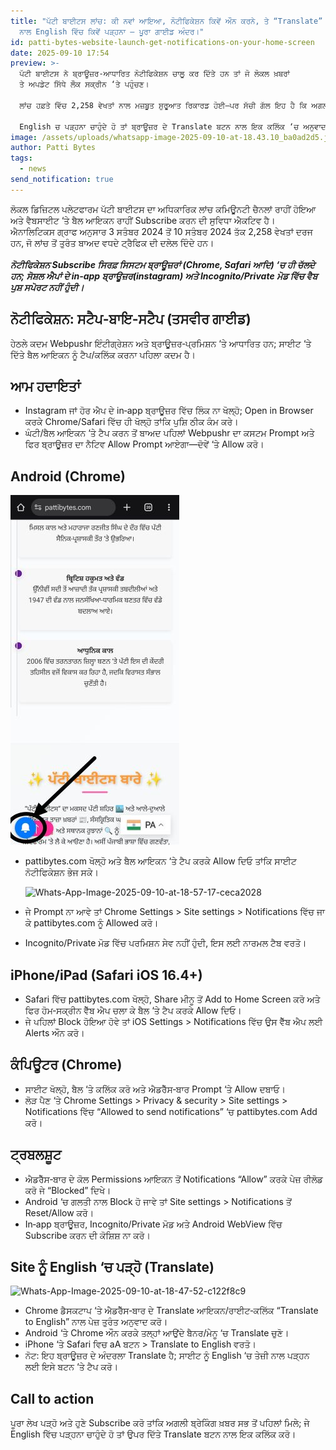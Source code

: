 ```yaml
---
title: "ਪੱਟੀ ਬਾਈਟਸ ਲਾਂਚ: ਕੀ ਨਵਾਂ ਆਇਆ, ਨੋਟੀਫਿਕੇਸ਼ਨ ਕਿਵੇਂ ਔਨ ਕਰਨੇ, ਤੇ “Translate”
  ਨਾਲ English ਵਿੱਚ ਕਿਵੇਂ ਪੜ੍ਹਨਾ — ਪੂਰਾ ਗਾਈਡ ਅੰਦਰ।"
id: patti-bytes-website-launch-get-notifications-on-your-home-screen
date: 2025-09-10 17:54
preview: >-
  ਪੱਟੀ ਬਾਈਟਸ ਨੇ ਬ੍ਰਾਊਜ਼ਰ‑ਆਧਾਰਿਤ ਨੋਟੀਫਿਕੇਸ਼ਨ ਚਾਲੂ ਕਰ ਦਿੱਤੇ ਹਨ ਤਾਂ ਜੋ ਲੋਕਲ ਖ਼ਬਰਾਂ
  ਤੇ ਅਪਡੇਟ ਸਿੱਧੇ ਲੌਕ ਸਕ੍ਰੀਨ ‘ਤੇ ਪਹੁੰਚਣ।

  ਲਾਂਚ ਹਫ਼ਤੇ ਵਿੱਚ 2,258 ਵੇਖਤਾਂ ਨਾਲ ਮਜ਼ਬੂਤ ਸ਼ੁਰੂਆਤ ਰਿਕਾਰਡ ਹੋਈ—ਪਰ ਸੱਚੀ ਗੱਲ ਇਹ ਹੈ ਕਿ ਅਗਲਾ ਵੱਡਾ ਅਪਡੇਟ ਸਭ ਤੋਂ ਪਹਿਲਾਂ ਕਿਸਦੇ ਫੋਨ ‘ਤੇ ਪਹੁੰਚੇਗਾ, ਇਹ ਫ਼ੈਸਲਾ ਇੱਕ Tap ਨਾਲ ਹੋ ਸਕਦਾ ਹੈ; ਪੂਰਾ ਲੇਖ ਖੋਲ੍ਹੋ ਅਤੇ ਨੋਟੀਫਿਕੇਸ਼ਨ ਔਨ ਕਰੋ।

  English ਚ ਪੜ੍ਹਨਾ ਚਾਹੁੰਦੇ ਹੋ ਤਾਂ ਬ੍ਰਾਊਜ਼ਰ ਦੇ Translate ਬਟਨ ਨਾਲ ਇਕ ਕਲਿੱਕ ‘ਚ ਅਨੁਵਾਦ ਕਰੋ।
image: /assets/uploads/whatsapp-image-2025-09-10-at-18.43.10_ba0ad2d5.jpg
author: Patti Bytes
tags:
  - news
send_notification: true
---
```

ਲੋਕਲ ਡਿਜ਼ਿਟਲ ਪਲੇਟਫਾਰਮ ਪੱਟੀ ਬਾਈਟਸ ਦਾ ਅਧਿਕਾਰਿਕ ਲਾਂਚ ਕਮਿਊਨਟੀ ਚੈਨਲਾਂ ਰਾਹੀਂ ਹੋਇਆ ਅਤੇ ਵੈਬਸਾਈਟ ‘ਤੇ ਬੈਲ ਆਇਕਨ ਰਾਹੀਂ Subscribe ਕਰਨ ਦੀ ਸੁਵਿਧਾ ਐਕਟਿਵ ਹੈ।\
ਐਨਾਲਿਟਿਕਸ ਗ੍ਰਾਫ ਅਨੁਸਾਰ 3 ਸਤੰਬਰ 2024 ਤੋਂ 10 ਸਤੰਬਰ 2024 ਤੱਕ 2,258 ਵੇਖਤਾਂ ਦਰਜ ਹਨ, ਜੋ ਲਾਂਚ ਤੋਂ ਤੁਰੰਤ ਬਾਅਦ ਵਧਦੇ ਟ੍ਰੈਫਿਕ ਦੀ ਦਲੇਲ ਦਿੰਦੇ ਹਨ।\
\
***ਨੋਟੀਫਿਕੇਸ਼ਨ Subscribe ਸਿਰਫ਼ ਸਿਸਟਮ ਬ੍ਰਾਊਜ਼ਰਾਂ (Chrome, Safari ਆਦਿ) ‘ਚ ਹੀ ਚੱਲਦੇ ਹਨ; ਸੋਸ਼ਲ ਐਪਾਂ ਦੇ in‑app ਬ੍ਰਾਊਜ਼ਰ(instagram) ਅਤੇ Incognito/Private ਮੋਡ ਵਿੱਚ ਵੈਬ ਪੁਸ਼ ਸਪੋਰਟ ਨਹੀਂ ਹੁੰਦੀ।***[](https://pushalert.co/documentation/browser-support)

## ਨੋਟੀਫਿਕੇਸ਼ਨ: ਸਟੈਪ‑ਬਾਇ‑ਸਟੈਪ (ਤਸਵੀਰ ਗਾਈਡ)

ਹੇਠਲੇ ਕਦਮ Webpushr ਇੰਟੀਗ੍ਰੇਸ਼ਨ ਅਤੇ ਬ੍ਰਾਊਜ਼ਰ‑ਪ੍ਰਮਿਸ਼ਨ ‘ਤੇ ਆਧਾਰਿਤ ਹਨ; ਸਾਈਟ ‘ਤੇ ਦਿੱਤੇ ਬੈਲ ਆਇਕਨ ਨੂੰ ਟੈਪ/ਕਲਿੱਕ ਕਰਨਾ ਪਹਿਲਾ ਕਦਮ ਹੈ।[](https://www.webpushr.com/docs/manual-integration)

## ਆਮ ਹਦਾਇਤਾਂ

* Instagram ਜਾਂ ਹੋਰ ਐਪ ਦੇ in‑app ਬ੍ਰਾਊਜ਼ਰ ਵਿੱਚ ਲਿੰਕ ਨਾ ਖੋਲ੍ਹੋ; Open in Browser ਕਰਕੇ Chrome/Safari ਵਿੱਚ ਹੀ ਖੋਲ੍ਹੋ ਤਾਂਕਿ ਪੁਸ਼ਿ ਠੀਕ ਕੰਮ ਕਰੇ।[](http://docs.pushowl.com/en/articles/2320685-in-app-browsers-from-social-media-apps-don-t-load-the-required-code-to-collect-web-push-subscribers)
* ਘੰਟੀ/ਬੈਲ ਆਇਕਨ ‘ਤੇ ਟੈਪ ਕਰਨ ਤੋਂ ਬਾਅਦ ਪਹਿਲਾਂ Webpushr ਦਾ ਕਸਟਮ Prompt ਅਤੇ ਫਿਰ ਬ੍ਰਾਊਜ਼ਰ ਦਾ ਨੈਟਿਵ Allow Prompt ਆਏਗਾ—ਦੋਵੇਂ ‘ਤੇ Allow ਕਰੋ।[](https://www.webpushr.com/customizable-prompts)

## Android (Chrome)

<!--StartFragment-->

![](/assets/uploads/e513013f-3416-4ef6-862b-863163b0f4ac.jpeg)



<!--EndFragment-->

* pattibytes.com ਖੋਲ੍ਹੋ ਅਤੇ ਬੈਲ ਆਇਕਨ ‘ਤੇ ਟੈਪ ਕਰਕੇ Allow ਦਿਓ ਤਾਂਕਿ ਸਾਈਟ ਨੋਟੀਫਿਕੇਸ਼ਨ ਭੇਜ ਸਕੇ।<!--StartFragment-->

  ![Whats-App-Image-2025-09-10-at-18-57-17-ceca2028](https://i.ibb.co/MyR2nSgN/Whats-App-Image-2025-09-10-at-18-57-17-ceca2028.jpg)

  <!--EndFragment-->
*   ਜੇ Prompt ਨਾ ਆਵੇ ਤਾਂ Chrome Settings > Site settings > Notifications ਵਿੱਚ ਜਾ ਕੇ pattibytes.com ਨੂੰ Allowed ਕਰੋ।[](https://www.engagelab.com/blog/how-to-enable-chrome-notifications-in-three-ways)
* Incognito/Private ਮੋਡ ਵਿੱਚ ਪਰਮਿਸ਼ਨ ਸੇਵ ਨਹੀਂ ਹੁੰਦੀ, ਇਸ ਲਈ ਨਾਰਮਲ ਟੈਬ ਵਰਤੋ।[](https://pushalert.co/documentation/browser-support)

## iPhone/iPad (Safari iOS 16.4+)

* Safari ਵਿੱਚ pattibytes.com ਖੋਲ੍ਹੋ, Share ਮੀਨੂ ਤੋਂ Add to Home Screen ਕਰੋ ਅਤੇ ਫਿਰ ਹੋਮ‑ਸਕ੍ਰੀਨ ਵੈੱਬ ਐਪ ਚਲਾ ਕੇ ਬੈਲ ‘ਤੇ ਟੈਪ ਕਰਕੇ Allow ਦਿਓ।[](https://webkit.org/blog/13878/web-push-for-web-apps-on-ios-and-ipados/)
* ਜੇ ਪਹਿਲਾਂ Block ਹੋਇਆ ਹੋਵੇ ਤਾਂ iOS Settings > Notifications ਵਿੱਚ ਉਸ ਵੈੱਬ ਐਪ ਲਈ Alerts ਔਨ ਕਰੋ।[](https://webkit.org/blog/13878/web-push-for-web-apps-on-ios-and-ipados/)

## ਕੰਪਿਊਟਰ (Chrome)

* ਸਾਈਟ ਖੋਲ੍ਹੋ, ਬੈਲ ‘ਤੇ ਕਲਿੱਕ ਕਰੋ ਅਤੇ ਐਡਰੈੱਸ‑ਬਾਰ Prompt ‘ਤੇ Allow ਦਬਾਓ।[](https://support.google.com/chrome/answer/3220216?hl=en&co=GENIE.Platform%3DDesktop)
* ਲੋੜ ਪੈਣ ‘ਤੇ Chrome Settings > Privacy & security > Site settings > Notifications ਵਿੱਚ “Allowed to send notifications” ‘ਚ pattibytes.com Add ਕਰੋ।[](https://www.engagelab.com/blog/how-to-enable-chrome-notifications-in-three-ways)

## ਟ੍ਰਬਲਸ਼ੂਟ

* ਐਡਰੈੱਸ‑ਬਾਰ ਦੇ ਕੋਲ Permissions ਆਇਕਨ ਤੋਂ Notifications “Allow” ਕਰਕੇ ਪੇਜ਼ ਰੀਲੋਡ ਕਰੋ ਜੇ “Blocked” ਦਿਖੇ।[](https://support.google.com/chrome/answer/3220216?hl=en&co=GENIE.Platform%3DDesktop)
* Android ‘ਚ ਗਲਤੀ ਨਾਲ Block ਹੋ ਜਾਵੇ ਤਾਂ Site settings > Notifications ਤੋਂ Reset/Allow ਕਰੋ।[](https://support.google.com/chrome/answer/3220216?hl=en&co=GENIE.Platform%3DAndroid)
* In‑app ਬ੍ਰਾਊਜ਼ਰ, Incognito/Private ਮੋਡ ਅਤੇ Android WebView ਵਿੱਚ Subscribe ਕਰਨ ਦੀ ਕੋਸ਼ਿਸ਼ ਨਾ ਕਰੋ।[](https://developer.clevertap.com/docs/web-push)

## Site ਨੂੰ English ‘ਚ ਪੜ੍ਹੋ (Translate)

<!--StartFragment-->

![Whats-App-Image-2025-09-10-at-18-47-52-c122f8c9](https://i.ibb.co/nyHxC7s/Whats-App-Image-2025-09-10-at-18-47-52-c122f8c9.jpg)

<!--EndFragment-->

* Chrome ਡੈਸਕਟਾਪ ‘ਤੇ ਐਡਰੈੱਸ‑ਬਾਰ ਦੇ Translate ਆਇਕਨ/ਰਾਈਟ‑ਕਲਿੱਕ “Translate to English” ਨਾਲ ਪੇਜ਼ ਤੁਰੰਤ ਅਨੁਵਾਦ ਕਰੋ।[](https://support.google.com/chrome/answer/173424?hl=en&co=GENIE.Platform%3DDesktop)
* Android ‘ਤੇ Chrome ਔਨ ਕਰਕੇ ਤਲ੍ਹਾਂ ਆਉਂਦੇ ਬੈਨਰ/ਮੇਨੂ ‘ਚ Translate ਚੁਣੋ।[](https://support.google.com/chrome/answer/173424?hl=en&co=GENIE.Platform%3DAndroid)
* iPhone ‘ਤੇ Safari ਵਿਚ aA ਬਟਨ > Translate to English ਵਰਤੋ।[](https://www.macrumors.com/how-to/safari-webpage-translation-ios/)
* ਨੋਟ: ਇਹ ਬ੍ਰਾਊਜ਼ਰ ਦੇ ਅੰਦਰਲਾ Translate ਹੈ; ਸਾਈਟ ਨੂੰ English ‘ਚ ਤੇਜ਼ੀ ਨਾਲ ਪੜ੍ਹਨ ਲਈ ਇਸੇ ਬਟਨ ‘ਤੇ ਟੈਪ ਕਰੋ।[](https://support.apple.com/en-in/guide/iphone/iph1fbef4daa/ios)

## Call to action

ਪੂਰਾ ਲੇਖ ਪੜ੍ਹੋ ਅਤੇ ਹੁਣੇ Subscribe ਕਰੋ ਤਾਂਕਿ ਅਗਲੀ ਬ੍ਰੇਕਿੰਗ ਖ਼ਬਰ ਸਭ ਤੋਂ ਪਹਿਲਾਂ ਮਿਲੇ; ਜੇ English ਵਿੱਚ ਪੜ੍ਹਨਾ ਚਾਹੁੰਦੇ ਹੋ ਤਾਂ ਉਪਰ ਦਿੱਤੇ Translate ਬਟਨ ਨਾਲ ਇਕ ਕਲਿੱਕ ਕਰੋ।[](https://support.google.com/chrome/answer/173424?hl=en&co=GENIE.Platform%3DDesktop)